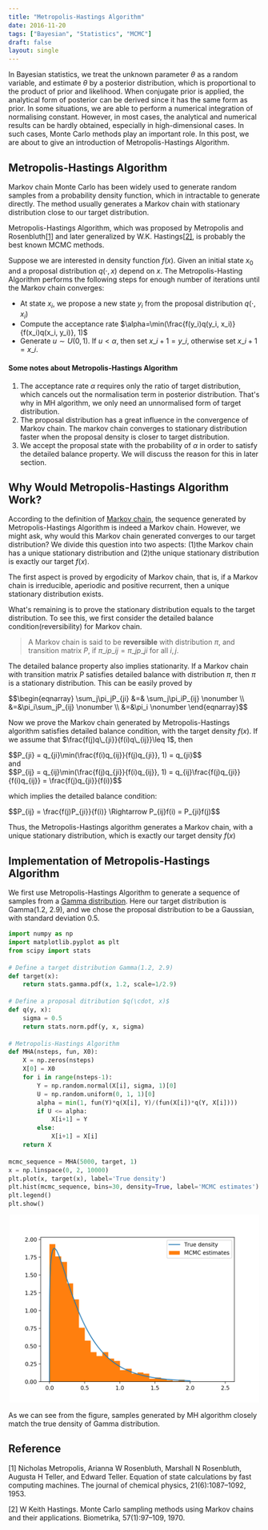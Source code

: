 ```yaml
---
title: "Metropolis-Hastings Algorithm"
date: 2016-11-20
tags: ["Bayesian", "Statistics", "MCMC"]
draft: false
layout: single
---
```



In Bayesian statistics, we treat the unknown parameter $\theta$ as a random variable, and estimate $\theta$ by a posterior distribution, which is proportional to the product of prior and likelihood. When conjugate prior is applied, the analytical form of posterior can be derived since it has the same form as prior. In some situations, we are able to perform a numerical integration of normalising constant. However, in most cases, the analytical and numerical results can be hardly obtained, especially in high-dimensional cases. In such cases, Monte Carlo methods play an important role. In this post, we are about to give an introduction of Metropolis-Hastings Algorithm.

## Metropolis-Hastings Algorithm
Markov chain Monte Carlo has been widely used to generate random samples from a probability density function, which in intractable to generate directly. The method usually generates a Markov chain with stationary distribution close to our target distribution.

Metropolis-Hastings Algorithm, which was proposed by Metropolis and Rosenbluth[\[1\]](#Metro) and later generalized by W.K. Hastings[\[2\]](#Hastings), is probably the best known MCMC methods.

Suppose we are interested in density function $f(x)$. Given an initial state $x_0$ and a proposal distribution $q(\cdot, x)$ depend on $x$. The Metropolis-Hasting Algorithm performs the following steps for enough number of iterations until the Markov chain converges:

- At state $x_i$, we propose a new state $y_i$ from the proposal distribution $q(\cdot, x_i)$
- Compute the acceptance rate $\alpha=\min(\frac{f(y_i)q(y_i, x_i)}{f(x_i)q(x_i, y_i)}, 1)$
- Generate $u\sim U(0, 1)$. If $u<\alpha$, then set $x\_{i+1} = y\_i$, otherwise set $x\_{i+1}=x\_i$.

#### Some notes about Metropolis-Hastings Algorithm
1. The acceptance rate $\alpha$ requires only the ratio of target distribution, which cancels out the normalisation term in posterior distribution. That's why in MH algorithm, we only need an unnormalised form of target distribution.
2. The proposal distribution has a great influence in the convergence of Markov chain. The markov chain converges to stationary distribution faster when the proposal density is closer to target distribution.
3. We accept the proposal state with the probability of $\alpha$ in order to satisfy the detailed balance property. We will discuss the reason for this in later section.


## Why Would Metropolis-Hastings Algorithm Work?
According to the definition of [Markov chain](https://en.wikipedia.org/wiki/Markov_chain#Markov_property), the sequence generated by Metropolis-Hastings Algorithm is indeed a Markov chain. However, we might ask, why would this Markov chain generated converges to our target distribution? We divide this question into two aspects: (1)the Markov chain has a unique stationary distribution and (2)the unique stationary distribution is exactly our target $f(x)$.

The first aspect is proved by ergodicity of Markov chain, that is, if a Markov chain is irreducible, aperiodic and positive recurrent, then a unique stationary distribution exists.

What's remaining is to prove the stationary distribution equals to the target distribution. To see this, we first consider the detailed balance condition(reversibility) for Markov chain.

>A Markov chain is said to be **reversible** with distribution $\pi$, and transition matrix $P$, if $\pi\_ip\_{ij}=\pi\_jp\_{ji}$ for all $i, j$.

The detailed balance property also implies stationarity. If a Markov chain with transition matrix $P$ satisfies detailed balance with distribution $\pi$, then $\pi$ is a stationary distribution. This can be easily proved by

<div>$$\begin{eqnarray}
\sum_j\pi_jP_{ji} &=& \sum_j\pi_iP_{ij} \nonumber \\
&=&\pi_i\sum_jP_{ij} \nonumber \\
&=&\pi_i \nonumber
\end{eqnarray}$$</div>

Now we prove the Markov chain generated by Metropolis-Hastings algorithm satisfies detailed balance condition, with the target density $f(x)$. If we assume that $\frac{f(j)q\_{ji}}{f(i)q\_{ij}}\leq 1$, then

<div>
$$P_{ji} = q_{ji}\min(\frac{f(i)q_{ij}}{f(j)q_{ji}}, 1) = q_{ji}$$
</div>
and

<div>$$P_{ij} = q_{ij}\min(\frac{f(j)q_{ji}}{f(i)q_{ij}}, 1) = q_{ij}\frac{f(j)q_{ji}}{f(i)q_{ij}} = \frac{f(j)q_{ji}}{f(i)}$$</div>

which implies the detailed balance condition:

<div>$$P_{ij} = \frac{f(j)P_{ji}}{f(i)} \Rightarrow P_{ij}f(i) = P_{ji}f(j)$$</div>

Thus, the Metropolis-Hastings algorithm generates a Markov chain, with a unique stationary distribution, which is exactly our target density $f(x)$

## Implementation of Metropolis-Hastings Algorithm
We first use Metropolis-Hastings Algorithm to generate a sequence of samples from a [Gamma distribution](https://en.wikipedia.org/wiki/Gamma_distribution). Here our target distribution is Gamma(1.2, 2.9), and we chose the proposal distribution to be a Gaussian, with standard deviation 0.5.

```python
import numpy as np
import matplotlib.pyplot as plt
from scipy import stats

# Define a target distribution Gamma(1.2, 2.9)
def target(x):
	return stats.gamma.pdf(x, 1.2, scale=1/2.9)

# Define a proposal ditribution $q(\cdot, x)$
def q(y, x):
	sigma = 0.5
	return stats.norm.pdf(y, x, sigma)

# Metropolis-Hastings Algorithm
def MHA(nsteps, fun, X0):
	X = np.zeros(nsteps)
	X[0] = X0
	for i in range(nsteps-1):
		Y = np.random.normal(X[i], sigma, 1)[0]
		U = np.random.uniform(0, 1, 1)[0]
		alpha = min(1, fun(Y)*q(X[i], Y)/(fun(X[i])*q(Y, X[i])))
		if U <= alpha:
			X[i+1] = Y
		else:
			X[i+1] = X[i]
	return X

mcmc_sequence = MHA(5000, target, 1)
x = np.linspace(0, 2, 10000)
plt.plot(x, target(x), label='True density')
plt.hist(mcmc_sequence, bins=30, density=True, label='MCMC estimates')
plt.legend()
plt.show()
```

<center><img src="/images/MH_toy1.png" alt="Metropolis-Hastings Toye Example" title="Metropolis-Hastings Toy Example" style="width: 500px;"/></center>

As we can see from the figure, samples generated by MH algorithm closely match the true density of Gamma distribution.


## Reference
<a name="Metro">\[1\]</a> Nicholas Metropolis, Arianna W Rosenbluth, Marshall N Rosenbluth, Augusta H Teller, and Edward Teller. Equation of state calculations by fast computing machines. The journal of chemical physics, 21(6):1087–1092, 1953.

<a name="Hastings">\[2\]</a> W Keith Hastings. Monte Carlo sampling methods using Markov chains and their applications. Biometrika, 57(1):97–109, 1970.
